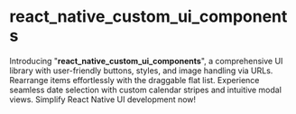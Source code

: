 # react_native_custom_ui_components
Introducing "**react_native_custom_ui_components**", a comprehensive UI library with user-friendly buttons, styles, and image handling via URLs. Rearrange items effortlessly with the draggable flat list. Experience seamless date selection with custom calendar stripes and intuitive modal views. Simplify React Native UI development now!
